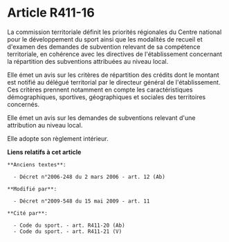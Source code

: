 # Article R411-16

La commission territoriale définit les priorités régionales du Centre national pour le développement du sport ainsi que les
modalités de recueil et d'examen des demandes de subvention relevant de sa compétence territoriale, en cohérence avec les
directives de l'établissement concernant la répartition des subventions attribuées au niveau local. 

Elle émet un avis sur les critères de répartition des crédits dont le montant est notifié au délégué territorial par le
directeur général de l'établissement. Ces critères prennent notamment en compte les caractéristiques démographiques,
sportives, géographiques et sociales des territoires concernés. 

Elle émet un avis sur les demandes de subventions relevant d'une attribution au niveau local. 

Elle adopte son règlement intérieur.

**Liens relatifs à cet article**

	**Anciens textes**:

	  - Décret n°2006-248 du 2 mars 2006 - art. 12 (Ab)

	**Modifié par**:

	  - Décret n°2009-548 du 15 mai 2009 - art. 11

	**Cité par**:

	  - Code du sport. - art. R411-20 (Ab)
	  - Code du sport. - art. R411-21 (V)
